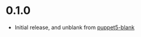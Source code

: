 # 0.1.0
- Initial release, and unblank from [puppet5-blank](https://github.com/Aethylred/puppet5-blank)